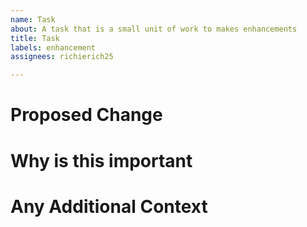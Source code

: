 ```yaml
---
name: Task
about: A task that is a small unit of work to makes enhancements
title: Task
labels: enhancement
assignees: richierich25

---
```


# Proposed Change

# Why is this important

# Any Additional Context
